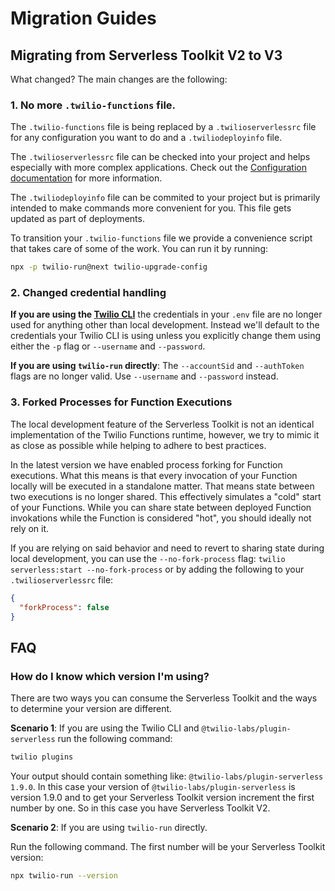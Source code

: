 # Migration Guides

## Migrating from Serverless Toolkit V2 to V3

What changed? The main changes are the following:

### 1. No more `.twilio-functions` file.

The `.twilio-functions` file is being replaced by a `.twilioserverlessrc` file for any configuration you want to do and a `.twiliodeployinfo` file. 

The `.twilioserverlessrc` file can be checked into your project and helps especially with more complex applications. Check out the [Configuration documentation](CONFIGURATION.md) for more information.

The `.twiliodeployinfo` file can be commited to your project but is primarily intended to make commands more convenient for you. This file gets updated as part of deployments.

To transition your `.twilio-functions` file we provide a convenience script that takes care of some of the work. You can run it by running:

```bash
npx -p twilio-run@next twilio-upgrade-config
```

### 2. Changed credential handling

**If you are using the [Twilio CLI](https://twil.io/cli)** the credentials in your `.env` file are no longer used for anything other than local development. Instead we'll default to the credentials your Twilio CLI is using unless you explicitly change them using either the `-p` flag or `--username` and `--password`.

**If you are using `twilio-run` directly**: The `--accountSid` and `--authToken` flags are no longer valid. Use `--username` and `--password` instead.

### 3. Forked Processes for Function Executions

The local development feature of the Serverless Toolkit is not an identical implementation of the Twilio Functions runtime, however, we try to mimic it as close as possible while helping to adhere to best practices. 

In the latest version we have enabled process forking for Function executions. What this means is that every invocation of your Function locally will be executed in a standalone matter. That means state between two executions is no longer shared. This effectively simulates a "cold" start of your Functions. While you can share state between deployed Function invokations while the Function is considered "hot", you should ideally not rely on it.

If you are relying on said behavior and need to revert to sharing state during local development, you can use the `--no-fork-process` flag: `twilio serverless:start --no-fork-process` or by adding the following to your `.twilioserverlessrc` file:

```json
{
  "forkProcess": false
}
```

## FAQ

### How do I know which version I'm using?

There are two ways you can consume the Serverless Toolkit and the ways to determine your version are different.

**Scenario 1**: If you are using the Twilio CLI and `@twilio-labs/plugin-serverless` run the following command:

```bash
twilio plugins
```

Your output should contain something like: `@twilio-labs/plugin-serverless 1.9.0`. In this case your version of `@twilio-labs/plugin-serverless` is version 1.9.0 and to get your Serverless Toolkit version increment the first number by one. So in this case you have Serverless Toolkit V2.

**Scenario 2**: If you are using `twilio-run` directly.

Run the following command. The first number will be your Serverless Toolkit version:

```bash
npx twilio-run --version
```
